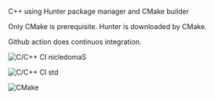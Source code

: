 C++ using Hunter package manager and CMake builder

Only CMake is prerequisite. Hunter is downloaded by CMake.

Github action does continuos integration.

![C/C++ CI nicledomaS](https://github.com/rafald/algos/workflows/C/C++%20CI%20nicledomaS/badge.svg)

![C/C++ CI std](https://github.com/rafald/algos/workflows/C/C++%20CI%20std/badge.svg)

![CMake](https://github.com/rafald/algos/workflows/CMake/badge.svg)

